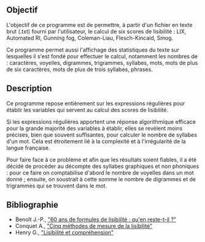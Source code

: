 ## Objectif 

L'objectif de ce programme est de permettre, à partir d'un fichier en texte brut (.txt) fourni par l'utilisateur, le calcul de six scores de lisibilité : LIX, Automated RI, Gunning fog, Coleman-Liau, Flesch-Kincaid, Smog.

Ce programme permet aussi l'affichage des statistiques du texte sur lesquelles il s'est fondé pour effectuer le calcul, notamment les nombres de : caractères, voyelles, digrammes, trigrammes, syllabes, mots, mots de plus de six caractères, mots de plus de trois syllabes, phrases.

## Description

Ce programme repose entièrement sur les expressions régulières pour établir les variables qui servent au calcul des scores de lisibilité. 

Si les expressions régulières apportent une réponse algorithmique efficace pour la grande majorité des variables à établir, elles se revèlent moins précises, bien que souvent suffisantes, pour calculer le nombre de syllabes d'un mot. Cela est étroitement lié à la complexité et à l'irrégularité de la langue française. 

Pour faire face à ce problème et afin que les résultats soient fiables, il a été décidé de procéder au décompte des syllabes graphiques et non phoniques : pour ce faire on comptabilise d'abord le nombre de voyelles dans un mot donné ; ensuite, on soustrait à cette somme le nombre de digrammes et de trigrammes qui se trouvent dans le mot.

## Bibliographie

* Benoît J.-P., <a href="https://www.persee.fr/doc/prati_0338-2389_1986_num_52_1_1409">"60 ans de formules de lisibilité : qu'en reste-t-il ?"</a>
* Conquet A., <a href="https://www.persee.fr/doc/colan_0336-1500_1973_num_17_1_3978">"Cinq méthodes de mesure de la lisibilité"</a>
* Henry G., <a href="https://www.persee.fr/doc/colan_0336-1500_1980_num_45_1_1364">"Lisibilité et compréhension"</a>
